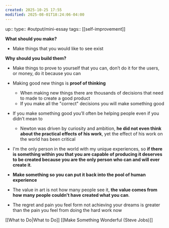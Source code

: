 ```yaml
---
created: 2025-10-25 17:55
modified: 2025-08-01T18:24:06-04:00
---
```

up:: 
type:: #output/mini-essay 
tags:: [[self-improvement]]

**What should you make?**
- Make things that you would like to see exist

**Why should you build them?**
- Make things to prove to yourself that you can, don’t do it for the users, or money, do it because you can
- Making good new things is **proof of thinking**
	- When making new things there are thousands of decisions that need to made to create a good product
	- If you make all the "correct" decisions you will make something good
- If you make something good you’ll often be helping people even if you didn’t mean to
	- Newton was driven by curiosity and ambition, **he did not even think about the practical effects of his work**, yet the effect of his work on the world has been critical
- I'm the only person in the world with my unique experiences, so **if there is something within you that you are capable of producing it deserves to be created because you are the only person who can and will ever create it**.
- **Make something so you can put it back into the pool of human experience**


- The value in art is not how many people see it, **the value comes from how many people couldn't have created what you can**.

- The regret and pain you feel form not achieving your dreams is greater than the pain you feel from doing the hard work now



[[What to Do|What to Do]]
[[Make Something Wonderful (Steve Jobs)]]
